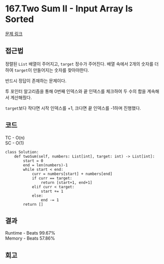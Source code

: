# 167.Two Sum II - Input Array Is Sorted

[문제 링크](https://leetcode.com/problems/two-sum-ii-input-array-is-sorted/description/?envType=study-plan-v2&envId=top-interview-150)



## 접근법

정렬된 `List` 배열이 주어지고, `target` 정수가 주어진다. 배열 속에서 2개의 숫자를 더하여 `target`이 만들어지는 숫자를 찾아야한다.

반드시 정답이 존재하는 문제이다.

투 포인터 알고리즘을 통해 0번째 인덱스와 끝 인덱스를 체크하여 두 수의 합을 계속해서 계산해줬다.

`target`보다 작다면 시작 인덱스를 +1, 크다면 끝 인덱스를 -1하며 진행했다.

## 코드

TC - O(n)<br>
SC - O(1)
```
class Solution:
    def twoSum(self, numbers: List[int], target: int) -> List[int]:
        start = 0
        end = len(numbers)-1
        while start < end:
            curr = numbers[start] + numbers[end]
            if curr == target:
                return [start+1, end+1]
            elif curr < target:
                start += 1
            else:
                end -= 1
        return []
```

## 결과

Runtime - Beats 99.67%<br>
Memory - Beats 57.86%

## 회고
```
```